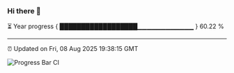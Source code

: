 ### Hi there 👋

⏳ Year progress { ██████████████████▁▁▁▁▁▁▁▁▁▁▁▁ } 60.22 %

---

⏰ Updated on Fri, 08 Aug 2025 19:38:15 GMT

![Progress Bar CI](https://github.com/IshwaranRudhara/GIT-ACTION/workflows/Progress%20Bar%20CI/badge.svg)
